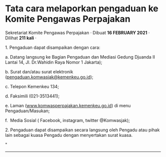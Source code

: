 Tata cara melaporkan pengaduan ke Komite Pengawas Perpajakan
============================================================

Sekretariat Komite Pengawas Perpajakan · Dibuat **16 FEBRUARY 2021** · Dilihat **211 kali** ·

1\. Pengaduan dapat disampaikan dengan cara: 

a. Datang langsung ke Bagian Pengaduan dan Mediasi Gedung Djuanda II Lantai 14, Jl. Dr.Wahidin Raya Nomor 1 Jakarta);

b. Surat dan/atau surat elektronik (pengaduan.komwasjak@kemenkeu.go.id);

c. Telepon Kemenkeu 134;

d. Faksimili (021-3513441);

e. Laman (www.komwasperpajakan.kemenkeu.go.id) di menu Pengaduan/Masukan;

f.  Media Sosial ( Facebook, instagram, twitter @Komwasjak);

  

2\. Pengaduan dapat disampaikan secara langsung oleh Pengadu atau pihak lain sebagai kuasa Pengadu dengan menyertakan surat kuasa.

"

  

  
  
  

* * *